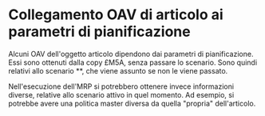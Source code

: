 # Collegamento OAV di articolo ai parametri di pianificazione
Alcuni OAV dell'oggetto articolo dipendono dai parametri di pianificazione.
Essi sono ottenuti dalla copy £M5A, senza passare lo scenario.
Sono quindi relativi allo scenario \*\*, che viene assunto se non le viene passato.

Nell'esecuzione dell'MRP si potrebbero ottenere invece informazioni diverse, relative allo scenario attivo in quel momento.
Ad esempio, si potrebbe avere una politica master diversa da quella "propria" dell'articolo.

